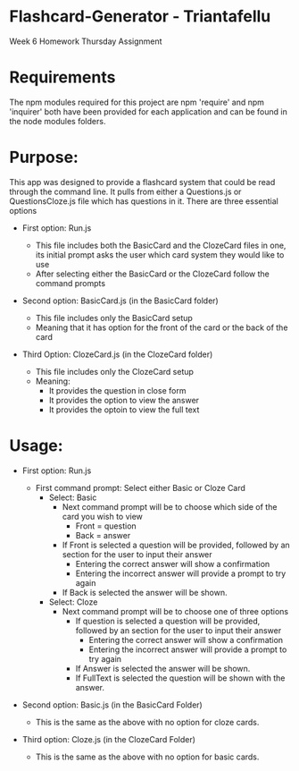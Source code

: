 # Flashcard-Generator - Triantafellu
Week 6 Homework Thursday Assignment

# Requirements
The npm modules required for this project are npm 'require' and npm 'inquirer' both have been provided for each application and can be found in the node modules folders.

# Purpose:
This app was designed to provide a flashcard system that could be read through the command line.  It pulls from either a Questions.js or QuestionsCloze.js file which has questions in it.  There are three essential options
- First option: Run.js
    - This file includes both the BasicCard and the ClozeCard files in one, its initial prompt asks the user which card system they would like to use
    - After selecting either the BasicCard or the ClozeCard follow the command prompts 

- Second option: BasicCard.js (in the BasicCard folder)
    - This file includes only the BasicCard setup
    - Meaning that it has option for the front of the card or the back of the card

- Third Option: ClozeCard.js (in the ClozeCard folder)
    - This file includes only the ClozeCard setup
    - Meaning:
        - It provides the question in close form
        - It provides the option to view the answer
        - It provides the optoin to view the full text

# Usage:
- First option: Run.js
    - First command prompt: Select either Basic or Cloze Card
        - Select: Basic
            - Next command prompt will be to choose which side of the card you wish to view
                - Front = question
                - Back = answer
            - If Front is selected a question will be provided, followed by an section for the user to input their answer
                - Entering the correct answer will show a confirmation
                - Entering the incorrect answer will provide a prompt to try again
            - If Back is selected the answer will be shown.
        - Select: Cloze
            - Next command prompt will be to choose one of three options
                - If question is selected a question will be provided, followed by an section for the user to input their answer
                    - Entering the correct answer will show a confirmation
                    - Entering the incorrect answer will provide a prompt to try again
                - If Answer is selected the answer will be shown.
                - If FullText is selected the question will be shown with the answer.

- Second option: Basic.js (in the BasicCard Folder)
    - This is the same as the above with no option for cloze cards.
    
    
- Third option: Cloze.js (in the ClozeCard Folder)
    - This is the same as the above with no option for basic cards.
